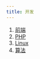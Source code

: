```yaml
---
title: 开发
---
```


1. [前端](./frontend/index.md)
2. [PHP](./PHP/index.md)
3. [Linux](./Linux/Index.md)
4. [算法](./Algorithm.md)
